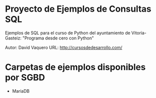 # Proyecto de Ejemplos de Consultas SQL
Ejemplos de SQL para el curso de Python del ayuntamiento de Vitoria-Gasteiz: "Programa desde cero con Python"

Autor: David Vaquero
URL: http://cursosdedesarrollo.com/

# Carpetas de ejemplos disponibles por SGBD
* MariaDB
